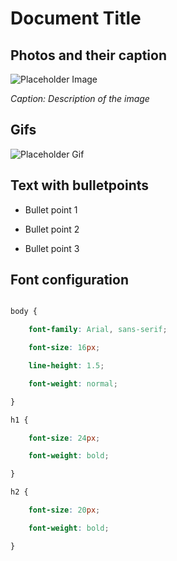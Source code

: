 # Document Title

## Photos and their caption

![Placeholder Image](path/to/image.jpg)

*Caption: Description of the image*

## Gifs

![Placeholder Gif](path/to/gif.gif)

## Text with bulletpoints

- Bullet point 1

- Bullet point 2

- Bullet point 3

## Font configuration

```css

body {

    font-family: Arial, sans-serif;

    font-size: 16px;

    line-height: 1.5;

    font-weight: normal;

}

h1 {

    font-size: 24px;

    font-weight: bold;

}

h2 {

    font-size: 20px;

    font-weight: bold;

}
